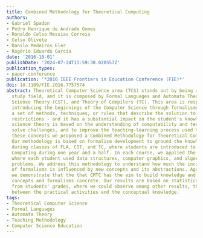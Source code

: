 ```yaml
---
title: Combined Methodology for Theoretical Computing
authors:
- Gabriel Spadon
- Pedro Henrique de Andrade Gomes
- Ronaldo Celso Messias Correia
- Celso Olivete
- Danilo Medeiros Eler
- Rogério Eduardo Garcia
date: '2016-10-01'
publishDate: '2024-07-24T11:59:30.020557Z'
publication_types:
- paper-conference
publication: '*2016 IEEE Frontiers in Education Conference (FIE)*'
doi: 10.1109/FIE.2016.7757574
abstract: Theoretical Computer Science area (TCS) stands out by being an important
  study field, and it is composed by Formal Languages and Automata Theory (FLA), Computer
  Science Theory (CST), and Theory of Compilers (TC). This area is responsible for
  introducing the beginnings of the Computer Science through formalisms - which represent
  a set of methods, techniques, or rules that describe the solution to a problem with
  restrictions - and it has a substantial impact on the student's knowledge. Computer
  science theory is based on the understanding of computability and techniques to
  solve challenges, and to improve the teaching-learning process used to introduce
  these concepts we proposed a Combined Methodology for Theoretical Computing (CMTC).
  Our methodology is based on formalism development to ground the knowledge acquired
  during classes of FLA, CST, and TC, where students are introduced to Theoretical
  Computing during one year and a half. In each course, we applied the same methodology
  where each student used data structures, computer graphics, and algorithms to solve
  problems. We address this methodology to understand how much the incomprehension
  of formalisms is influenced by new concepts and its abstractions. Against this background,
  we demonstrate that the that CMTC has the aim to build knowledge and make the new
  concepts and formalisms concrete. Our results are based on statistical analysis
  from students' grades, where we could observe among other results, the correlation
  between the practical activities and the conceptual knowledge.
tags:
- Theoretical Computer Science
- Formal Languages
- Automata Theory
- Teaching Methodology
- Computer Science Education
---
```

